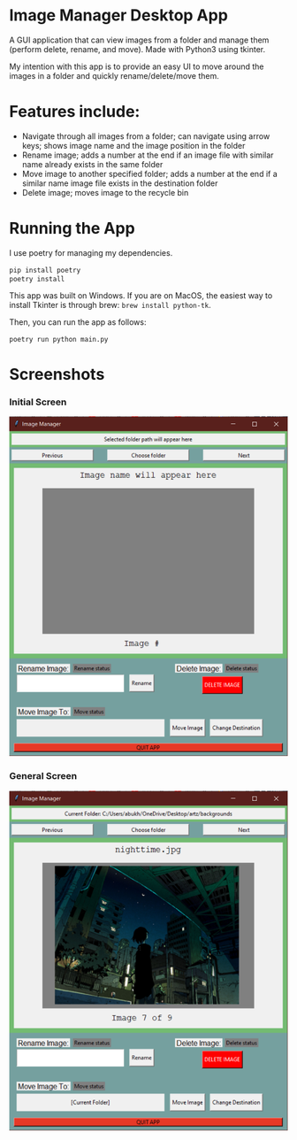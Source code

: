   # Image Manager Desktop App
A GUI application that can view images from a folder and manage them (perform delete, rename, and move). Made with Python3 using tkinter.

My intention with this app is to provide an easy UI to move around the images in a folder and quickly rename/delete/move them.

# Features include:
- Navigate through all images from a folder; can navigate using arrow keys; shows image name and the image position in the folder
- Rename image; adds a number at the end if an image file with similar name already exists in the same folder
- Move image to another specified folder; adds a number at the end if a similar name image file exists in the destination folder
- Delete image; moves image to the recycle bin


 # Running the App

I use poetry for managing my dependencies.

```
pip install poetry
poetry install
```

This app was built on Windows. If you are on MacOS, the easiest way to install Tkinter is through brew: `brew install python-tk`.

Then, you can run the app as follows: 

```
poetry run python main.py
```

# Screenshots

### Initial Screen
![screenshot 1](walkthroughs/ImageManager_sc1.png?raw=true)

### General Screen 
![screenshot 2](walkthroughs/ImageManager_sc2.png?raw=true)

